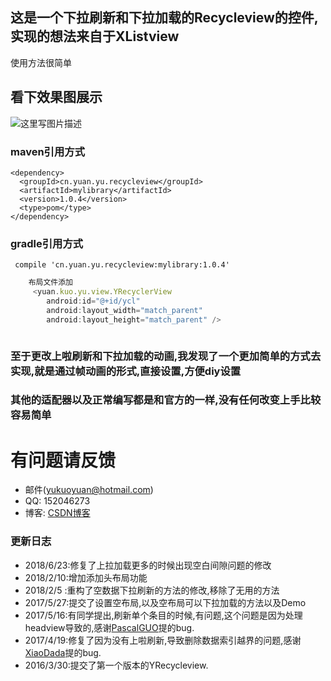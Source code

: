 ## 这是一个下拉刷新和下拉加载的Recycleview的控件,实现的想法来自于XListview
使用方法很简单

## 看下效果图展示
![这里写图片描述](http://img.blog.csdn.net/20170325160739077?watermark/2/text/aHR0cDovL2Jsb2cuY3Nkbi5uZXQvRWFza1NoYXJr/font/5a6L5L2T/fontsize/400/fill/I0JBQkFCMA==/dissolve/70/gravity/SouthEast)

### maven引用方式
```
<dependency>
  <groupId>cn.yuan.yu.recycleview</groupId>
  <artifactId>mylibrary</artifactId>
  <version>1.0.4</version>
  <type>pom</type>
</dependency>
```
### gradle引用方式
```
 compile 'cn.yuan.yu.recycleview:mylibrary:1.0.4'
```
```javascript
    布局文件添加
     <yuan.kuo.yu.view.YRecyclerView
        android:id="@+id/ycl"
        android:layout_width="match_parent"
        android:layout_height="match_parent" />



```
### 至于更改上啦刷新和下拉加载的动画,我发现了一个更加简单的方式去实现,就是通过帧动画的形式,直接设置,方便diy设置
### 其他的适配器以及正常编写都是和官方的一样,没有任何改变上手比较容易简单
# 有问题请反馈
* 邮件(yukuoyuan@hotmail.com)
* QQ: 152046273
* 博客: [CSDN博客](http://blog.csdn.net/easkshark)

### 更新日志
 - 2018/6/23:修复了上拉加载更多的时候出现空白间隙问题的修改
 - 2018/2/10:增加添加头布局功能
 - 2018/2/5 :重构了空数据下拉刷新的方法的修改,移除了无用的方法
 - 2017/5/27:提交了设置空布局,以及空布局可以下拉加载的方法以及Demo
 - 2017/5/16:有同学提出,刷新单个条目的时候,有问题,这个问题是因为处理headview导致的,感谢[PascalGUO](https://github.com/pascalGuo)提的bug.
 - 2017/4/19:修复了因为没有上啦刷新,导致删除数据索引越界的问题,感谢[XiaoDada](https://github.com/XiaoDada)提的bug.
 - 2016/3/30:提交了第一个版本的YRecycleview.
